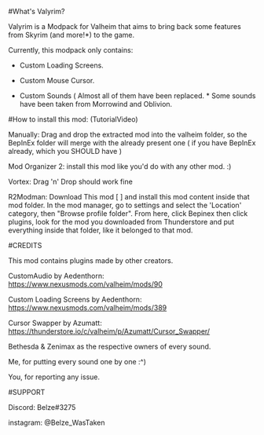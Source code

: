 #What's Valyrim?

Valyrim is a Modpack for Valheim that aims to bring back some features from Skyrim (and more!*) to the game.

Currently, this modpack only contains:

- Custom Loading Screens.

- Custom Mouse Cursor.

- Custom Sounds ( Almost all of them have been replaced. * Some sounds have been taken from Morrowind and Oblivion.





#How to install this mod: 
(TutorialVideo)


Manually: Drag and drop the extracted mod into the valheim folder, so the BepInEx folder will merge with the already present one ( if you have BepInEx already, which you SHOULD have )


Mod Organizer 2: install this mod like you'd do with any other mod. :)


Vortex: Drag 'n' Drop should work fine


R2Modman: 
Download This mod [ ] and install this mod content inside that mod folder. 
In the mod manager, go to settings and select the 'Location' category, then "Browse profile folder".
From here, click Bepinex then click plugins, look for the mod you downloaded from Thunderstore and put everything inside that folder, like it belonged to that mod.



#CREDITS

This mod contains plugins made by other creators.

CustomAudio by Aedenthorn: https://www.nexusmods.com/valheim/mods/90

Custom Loading Screens by Aedenthorn: https://www.nexusmods.com/valheim/mods/389

Cursor Swapper by Azumatt: https://thunderstore.io/c/valheim/p/Azumatt/Cursor_Swapper/

Bethesda & Zenimax as the respective owners of every sound.

Me, for putting every sound one by one :^)

You, for reporting any issue.




#SUPPORT

Discord: Belze#3275

instagram: @Belze_WasTaken

